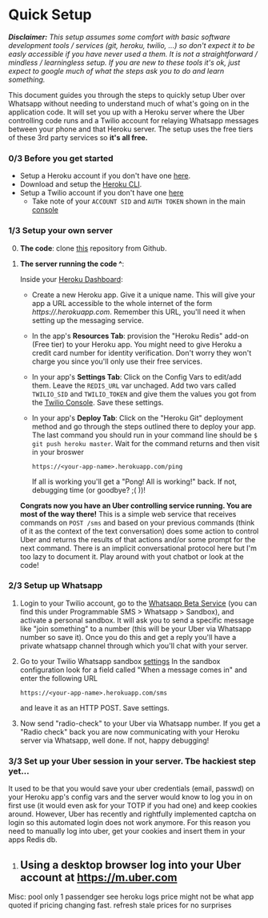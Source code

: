 # Quick Setup 

***Disclaimer:** This setup assumes some comfort with basic software development tools / services (git, heroku, twilio, ...) 
so don't expect it to be easly accessible if you have never used a them. It is not a straightforward / mindless / learningless setup. If you are new to these tools it's ok, just
expect to google much of what the steps ask you to do and learn something.*

This document guides you through the steps to quickly setup Uber over Whatsapp without needing to understand much of 
what's going on in the application code. It will set you up with a Heroku server where the Uber controlling code runs and a Twilio account for relaying
Whatsapp messages between your phone and that Heroku server. The setup uses the free tiers of these 3rd party services
so **it's all free.** 

### 0/3 Before you get started
- Setup a Heroku account if you don't have one [here](https://signup.heroku.com). 
- Download and setup the [Heroku CLI](https://devcenter.heroku.com/articles/heroku-cli#download-and-install).
- Setup a Twilio account if you don't have one [here](https://www.twilio.com/try-twilio)
    - Take note of your `ACCOUNT SID` and `AUTH TOKEN` shown in the main [console](https://www.twilio.com/console)
    
### 1/3 Setup your own server

0. **The code**: clone [this](https://github.com/rmferrer/uber-by-text) repository from Github. 

1. **The server running the code ^**: 
    
    Inside your [Heroku Dashboard](https://heroku.com):
    - Create a new Heroku app. Give it a unique name. This will give your app a 
    URL accessible to the whole internet of the form *https://<your-unique-app-name>.herokuapp.com*. 
    Remember this URL, you'll need it when setting up the messaging service.
    - In the app's **Resources Tab**: provision the "Heroku Redis" add-on (Free tier) to your Heroku app. You might need
    to give Heroku a credit card number for identity verification. Don't worry they won't charge you since you'll only
    use their free services.
    - In your app's **Settings Tab**: Click on the Config Vars to edit/add them. Leave the `REDIS_URL`
    var unchaged. Add two vars called `TWILIO_SID` and `TWILIO_TOKEN` and give them the values you got from the 
    [Twilio Console](https://www.twilio.com/console). Save these settings.
    - In your app's **Deploy Tab**: Click on the "Heroku Git" deployment method and go through the steps outlined there
    to deploy your app. The last command you should run in your command line should be `$ git push heroku master`. 
    Wait for the command returns and then visit in your broswer
    
        `https://<your-app-name>.herokuapp.com/ping`
   
         If all is working you'll get a "Pong! All is working!" back. If not, debugging time (or goodbye? ;( ))!

    **Congrats now you have an Uber controlling service running. You are most of the way there!** 
    This is a simple web service that receives commands 
    on `POST /sms` and based on your previous commands (think of it as the context of the text conversation) does 
    some action to control Uber and returns the results of that actions and/or some prompt for the next command. There is an implicit
    conversational protocol here but I'm too lazy to document it. Play around with yout chatbot or look at the code!
    
### 2/3 Setup up Whatsapp

1. Login to your Twilio account, go to the [Whatsapp Beta Service](https://www.twilio.com/console/sms/whatsapp/learn) 
(you can find this under Programmable SMS > Whatsapp > Sandbox), and activate a personal sandbox. It will ask you to send 
a specific message like "join something" to a number (this will be your Uber via Whatsapp number so save it). Once you do this and get a reply you'll have a private whatsapp channel through 
which you'll chat with your server.
2. Go to your Twilio Whatsapp sandbox [settings](https://www.twilio.com/console/sms/whatsapp/sandbox)
In the sandbox configuration look for a field called "When a message comes in" and enter the following URL

    `https://<your-app-name>.herokuapp.com/sms`
    
    and leave it as an HTTP POST. Save settings.
    
3. Now send "radio-check" to your Uber via Whatsapp number. If you get a "Radio check" back you are now communicating with your Heroku server via Whatsapp, well done. If not, happy debugging!

### 3/3 Set up your Uber session in your server. Tbe hackiest step yet...

It used to be that you would save your uber credentials (email, passwd) on your Heroku 
app's config vars and the server would know to log you in on first use (it would even ask
for your TOTP if you had one) and keep cookies around. However, Uber has recently and 
rightfully implemented captcha on login so this automated login does not work anymore. For 
this reason you need to manually log into uber, get your cookies and insert them in your 
apps Redis db.

1. Using a desktop browser log into your Uber account at https://m.uber.com
    - 



Misc:
pool only 1 passendger
see heroku logs
price might not be what app quoted if pricing changing fast. refresh stale prices for no surprises
